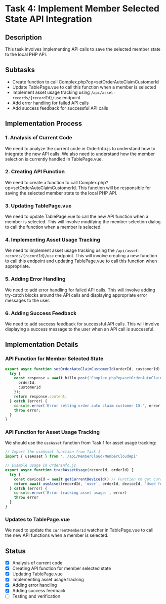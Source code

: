 # Task 4: Implement Member Selected State API Integration

## Description
This task involves implementing API calls to save the selected member state to the local PHP API.

## Subtasks
- Create function to call Complex.php?op=setOrderAutoClaimCustomerId
- Update TablePage.vue to call this function when a member is selected
- Implement asset usage tracking using `/api/asset-records/{recordId}/use` endpoint
- Add error handling for failed API calls
- Add success feedback for successful API calls

## Implementation Process

### 1. Analysis of Current Code
We need to analyze the current code in OrderInfo.js to understand how to integrate the new API calls. We also need to understand how the member selection is currently handled in TablePage.vue.

### 2. Creating API Function
We need to create a function to call Complex.php?op=setOrderAutoClaimCustomerId. This function will be responsible for saving the selected member state to the local PHP API.

### 3. Updating TablePage.vue
We need to update TablePage.vue to call the new API function when a member is selected. This will involve modifying the member selection dialog to call the function when a member is selected.

### 4. Implementing Asset Usage Tracking
We need to implement asset usage tracking using the `/api/asset-records/{recordId}/use` endpoint. This will involve creating a new function to call this endpoint and updating TablePage.vue to call this function when appropriate.

### 5. Adding Error Handling
We need to add error handling for failed API calls. This will involve adding try-catch blocks around the API calls and displaying appropriate error messages to the user.

### 6. Adding Success Feedback
We need to add success feedback for successful API calls. This will involve displaying a success message to the user when an API call is successful.

## Implementation Details

### API Function for Member Selected State
```javascript
export async function setOrderAutoClaimCustomerId(orderId, customerId) {
  try {
    const response = await hillo.post('Complex.php?op=setOrderAutoClaimCustomerId', {
      orderId,
      customerId
    });
    return response.content;
  } catch (error) {
    console.error('Error setting order auto claim customer ID:', error);
    throw error;
  }
}
```

### API Function for Asset Usage Tracking
We should use the `useAsset` function from Task 1 for asset usage tracking:

```javascript
// Import the useAsset function from Task 1
import { useAsset } from '../api/MemberCloud/MemberCloudApi'

// Example usage in OrderInfo.js
export async function trackAssetUsage(recordId, orderId) {
  try {
    const deviceId = await getCurrentDeviceId() // Function to get current device ID
    return await useAsset(recordId, 'user', orderId, deviceId, 'Used for order')
  } catch (error) {
    console.error('Error tracking asset usage:', error)
    throw error
  }
}
```

### Updates to TablePage.vue
We need to update the `currentMemberId` watcher in TablePage.vue to call the new API functions when a member is selected.

## Status
- [x] Analysis of current code
- [x] Creating API function for member selected state
- [x] Updating TablePage.vue
- [x] Implementing asset usage tracking
- [x] Adding error handling
- [x] Adding success feedback
- [ ] Testing and verification

